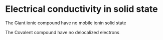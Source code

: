 # Electrical conductivity in solid state

The Giant ionic compound have no mobile ionin solid state

The Covalent compound have no delocalized electrons

